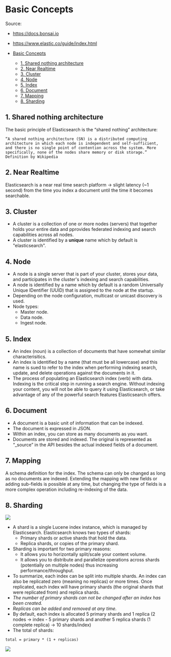 # Basic Concepts

Source:

- https://docs.bonsai.io
- https://www.elastic.co/guide/index.html

- [Basic Concepts](#basic-concepts)
  - [1. Shared nothing architecture](#1-shared-nothing-architecture)
  - [2. Near Realtime](#2-near-realtime)
  - [3. Cluster](#3-cluster)
  - [4. Node](#4-node)
  - [5. Index](#5-index)
  - [6. Document](#6-document)
  - [7. Mapping](#7-mapping)
  - [8. Sharding](#8-sharding)

## 1. Shared nothing architecture

The basic principle of Elasticsearch is the “shared nothing” architecture:

```
“A shared nothing architecture (SN) is a distributed computing architecture in which each node is independent and self-sufficient, and there is no single point of contention across the system. More specifically, none of the nodes share memory or disk storage.” Definition by Wikipedia
```

## 2. Near Realtime

Elasticsearch is a near real time search platform -> slight latency (~1 second) from the time you index a document until the time it becomes searchable.

## 3. Cluster

- A cluster is a collection of one or more nodes (servers) that together holds your entire data and pprovides federated indexing and search capabilities across all nodes.
- A cluster is identified by a **unique** name which by default is "elasticsearch".

## 4. Node

- A node is a single server that is part of your cluster, stores your data, and participates in the cluster's indexing and search capabilities.
- A node is identified by a name which by default is a random Universally Unique IDentifier (UUID) that is assigned to the node at the startup.
- Depending on the node configuration, multicast or unicast discovery is used.
- Node types:
  - Master node.
  - Data node.
  - Ingest node.

## 5. Index

- An index (noun) is a collection of documents that have somewhat similar characterisitics.
- An index is identified by a name (that must be all lowercase) and this name is sued to refer to the index when performing indexing search, update, and delete operations against the documents in it.
- The process of populating an Elasticsearch index (verb) with data. Indexing is the critical step in running a search engine. Without indexing your content, you will not be able to query it using Elasticsearch, or take advantage of any of the powerful search features Elasticsearch offers.

## 6. Document

- A document is a basic unit of information that can be indexed.
- The document is expressed in JSON.
- Within an index, you can store as many documents as you want.
- Documents are stored and indexed. The original is represented as “\_source” in the API besides the actual indexed fields of a document.

## 7. Mapping

A schema definition for the index. The schema can only be changed as long as no documents are indexed. Extending the mapping with new fields or adding sub-fields is possible at any time, but changing the type of fields is a more complex operation including re-indexing of the data.

## 8. Sharding

![](https://files.readme.io/qNFuyoeARFmlzsQfu4Ox_reduce-shards09.jpg)

- A shard is a single Lucene index instance, which is managed by Elasticsearch. Elasticsearch knows two types of shards:
  - Primary shards or active shards that hold the data.
  - Replica shards, or copies of the primary shard.
- Sharding is important for two primary reasons:
  - It allows you to horizontally split/scale your content volume.
  - It allows you to distribute and parallelize operations across shards (potentially on multiple nodes) thus increasing performance/throughput.
- To summarize, each index can be split into multiple shards. An index can also be replicated zero (meaning no replicas) or more times. Once replicated, each index will have primary shards (the original shards that were replicated from) and replica shards.
- _The number of primary shards can not be changed after an index has been created._
- _Replicas can be added and removed at any time._
- By default, each index is allocated 5 primary shards and 1 replica (2 nodes -> index - 5 primary shards and another 5 replica shards (1 complete replica) -> 10 shards/index)
- The total of shards:

```
total = primary * (1 + replicas)
```

![](https://files.readme.io/f5yajUc0QmaFq8b1gnYr_reduce-shards07.png)
